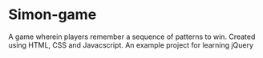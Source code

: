 # Simon-game

A game wherein players remember a sequence of patterns to win.
Created using HTML, CSS and Javacscript. An example project for learning jQuery 
